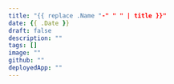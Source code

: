 ```yaml
---
title: "{{ replace .Name "-" " " | title }}"
date: {{ .Date }}
draft: false
description: ""
tags: []
image: ""
github: ""
deployedApp: ""
---
```

